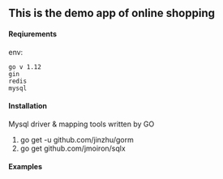 ## This is the demo app of online shopping

#### Reqiurements

env:
```
go v 1.12
gin
redis
mysql

```
#### Installation

Mysql driver & mapping tools written by GO
1. go get -u github.com/jinzhu/gorm 
2. go get github.com/jmoiron/sqlx

#### Examples
